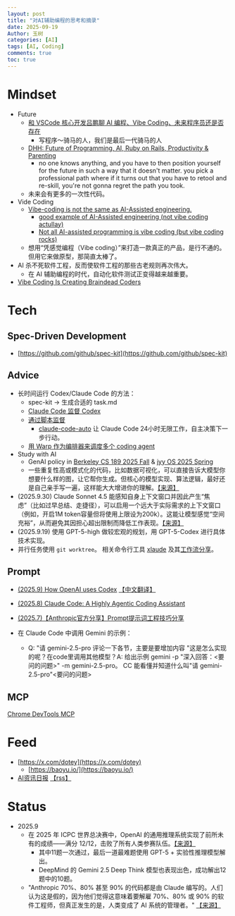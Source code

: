```yaml
---
layout: post
title: "对AI辅助编程的思考和摘录"
date: 2025-09-19
Author: 玉树
categories: [AI]
tags: [AI, Coding]
comments: true
toc: true
---
```


# Mindset

- Future
  - [和 VSCode 核心开发吕鹏聊 AI 编程、Vibe Coding、未来程序员还是否存在](https://www.xiaoyuzhoufm.com/episode/6893bbaa638b015879532ea6)
    - 写程序～骑马的人，我们是最后一代骑马的人
  - [DHH: Future of Programming, AI, Ruby on Rails, Productivity & Parenting](https://www.youtube.com/watch?v=vagyIcmIGOQ)
    - no one knows anything, and you have to then position yourself for the future in such a way that it doesn't matter. you pick a professional path where if it turns out that you have to retool and re-skill, you're not gonna regret the path you took.
  - 未来会有更多的一次性代码。
- Vide Coding
  - [Vibe-coding is not the same as AI-Assisted engineering.](https://x.com/addyosmani/status/1960034046177923457)
    - [good example of AI-Assisted engineering (not vibe coding actullay)](https://www.reddit.com/r/vibecoding/comments/1myakhd/how_we_vibe_code_at_a_faang/)
    - [Not all AI-assisted programming is vibe coding (but vibe coding rocks)](https://simonwillison.net/2025/Mar/19/vibe-coding/)
  - 想用“凭感觉编程（Vibe coding）”来打造一款真正的产品，是行不通的。但用它来做原型，那简直太棒了。
- AI 杀不死软件工程，反而使软件工程的那些古老规则再次伟大。
  - 在 AI 辅助编程的时代，自动化软件测试正变得越来越重要。
- [Vibe Coding Is Creating Braindead Coders](https://nmn.gl/blog/vibe-coding-gambling)

# Tech

## Spec-Driven Development

- [https://github.com/github/spec-kit](https://github.com/github/spec-kit)

## Advice


- 长时间运行 Codex/Claude Code 的方法：
  - spec-kit -> 生成合适的 task.md
  - [Claude Code 监督 Codex](https://x.com/dotey/status/1972200355506135165)
  - [通过脚本监督](https://x.com/dotey/status/1972209849997074619)
    - [claude-code-auto](https://github.com/huifer/claude-code-auto) 让 Claude Code 24小时无限工作，自主决策下一步行动。
  - [用 Warp 作为编排器来调度多个 coding agent](https://x.com/dotey/status/1972218473242939896)
- Study with AI
  - GenAI policy in [Berkeley CS 189 2025 Fall](https://eecs189.org/fa25/syllabus/#collaboration-policy-and-academic-honesty) & [jyy OS 2025 Spring](https://jyywiki.cn/OS/2025/labs/Labs.md)
  - 一些重复性高或模式化的代码，比如数据可视化，可以直接告诉大模型你想要什么样的图，让它帮你生成。但核心的模型实现、算法逻辑，最好还是自己亲手写一遍，这样能大大增进你的理解。[【来源】](https://www.zhihu.com/question/20691338/answer/1953806305258091019)
- (2025.9.30) Claude Sonnet 4.5 能感知自身上下文窗口并因此产生“焦虑”（比如过早总结、走捷径），可以启用一个远大于实际需求的上下文窗口（例如，开启1M token容量但将使用上限设为200k）。这能让模型感觉“空间充裕”，从而避免其因担心超出限制而降低工作表现。[【来源】](https://cognition.ai/blog/devin-sonnet-4-5-lessons-and-challenges#the-model-is-aware-of-its-context-window)
- (2025.9.19) 使用 GPT-5-high 做较宏观的规划，用 GPT-5-Codex 进行具体技术实现。
- 并行任务使用 `git worktree`。 相关命令行工具 [xlaude](https://github.com/Xuanwo/xlaude) 及其[工作流分享](https://xuanwo.io/2025/06-how-i-vibe-coding-sept-2025-edition/)。

## Prompt

- [(2025.9) How OpenAI uses Codex](https://cdn.openai.com/pdf/6a2631dc-783e-479b-b1a4-af0cfbd38630/how-openai-uses-codex.pdf)
[【中文翻译】](https://baoyu.io/translations/how-openai-uses-codex)

- [(2025.8) Claude Code: A Highly Agentic Coding Assistant](https://www.deeplearning.ai/short-courses/claude-code-a-highly-agentic-coding-assistant/)

- [(2025.7)【Anthropic官方分享】Prompt提示词工程技巧分享](https://www.bilibili.com/video/BV1j4h3zpEPa)

- 在 Claude Code 中调用 Gemini 的示例：
  - Q: "请 gemini-2.5-pro 评论一下各节，主要是要增加内容 "这是怎么实现的呢？在code里调用其他模型？A: 给出示例 gemini -p "深入回答：\<要问的问题\>" -m gemini-2.5-pro。 CC 能看懂并知道什么叫"请 gemini-2.5-pro"\<要问的问题\>

## MCP

[Chrome DevTools MCP](https://x.com/ChromiumDev/status/1970505063064825994)

# Feed

- [https://x.com/dotey](https://x.com/dotey)
  - [https://baoyu.io/](https://baoyu.io/)
- [AI资讯日报](https://ai.hubtoday.app/) [【rss】](https://justlovemaki.github.io/CloudFlare-AI-Insight-Daily/rss.xml)

# Status

- 2025.9
  - 在 2025 年 ICPC 世界总决赛中，OpenAI 的通用推理系统实现了前所未有的成绩——满分 12/12，击败了所有人类参赛队伍。[【来源】](https://www.xiaohu.ai/c/xiaohu-ai/deepmind-openai)
    - 其中11题一次通过，最后一道最难题使用 GPT-5 + 实验性推理模型解出。
    - DeepMind 的 Gemini 2.5 Deep Think 模型也表现出色，成功解出12题中的10题。
  - "Anthropic 70%、80% 甚至 90% 的代码都是由 Claude 编写的。人们认为这是假的，因为他们觉得这意味着要解雇 70%、80% 或 90% 的软件工程师，但真正发生的是，人类变成了 AI 系统的管理者。" [【来源】](https://x.com/FinanceYF5/status/1968877259709890883)
